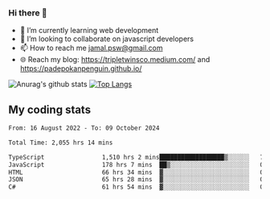 ### Hi there 👋

<!--
**padepokanpenguin/padepokanpenguin** is a ✨ _special_ ✨ repository because its `README.md` (this file) appears on your GitHub profile.
-->

- 🌱 I’m currently learning  web development
- 👯 I’m looking to collaborate on javascript developers
- 📫 How to reach me jamal.psw@gmail.com
- 🌐 Reach my blog:
   https://tripletwinsco.medium.com/ and
   https://padepokanpenguin.github.io/

![Anurag's github stats](https://github-readme-stats.vercel.app/api?username=padepokanpenguin&count_private=true&disable_animations=false&show_icons=true&theme=default)
[![Top Langs](https://github-readme-stats.vercel.app/api/top-langs/?username=padepokanpenguin&theme=default&layout=compact)](https://github.com/padepokanpenguin)

## My coding stats

<!--START_SECTION:waka-->

```txt
From: 16 August 2022 - To: 09 October 2024

Total Time: 2,055 hrs 14 mins

TypeScript                1,510 hrs 2 mins██████████████████▒░░░░░░   73.47 %
JavaScript                178 hrs 7 mins  ██▒░░░░░░░░░░░░░░░░░░░░░░   08.67 %
HTML                      66 hrs 34 mins  ▓░░░░░░░░░░░░░░░░░░░░░░░░   03.24 %
JSON                      65 hrs 28 mins  ▓░░░░░░░░░░░░░░░░░░░░░░░░   03.19 %
C#                        61 hrs 54 mins  ▓░░░░░░░░░░░░░░░░░░░░░░░░   03.01 %
```

<!--END_SECTION:waka-->



